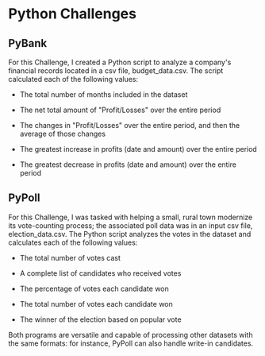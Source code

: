 # Python Challenges

## PyBank

For this Challenge, I created a Python script to analyze a company's financial records located in a csv file, budget_data.csv.  The script calculated each of the following values:

  * The total number of months included in the dataset

  * The net total amount of "Profit/Losses" over the entire period

  * The changes in "Profit/Losses" over the entire period, and then the average of those changes

  * The greatest increase in profits (date and amount) over the entire period

  * The greatest decrease in profits (date and amount) over the entire period


## PyPoll

For this Challenge, I was tasked with helping a small, rural town modernize its vote-counting process; the associated poll data was in an input csv file, election_data.csv.  The Python script analyzes the votes in the dataset and calculates each of the following values:

  * The total number of votes cast

  * A complete list of candidates who received votes

  * The percentage of votes each candidate won

  * The total number of votes each candidate won

  * The winner of the election based on popular vote

Both programs are versatile and capable of processing other datasets with the same formats: for instance, PyPoll can also handle write-in candidates.
